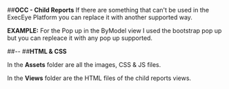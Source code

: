 ##**OCC - Child Reports**
If there are something that can't be used in the ExecEye Platform you can replace it with another supported way. 

**EXAMPLE:** For the Pop up in the ByModel view I used the bootstrap pop up but you can repleace it with any pop up supported.


##--
##**HTML & CSS**

In the **Assets** folder are all the images, CSS & JS files.

In the **Views** folder are the HTML files of the child reports views.
